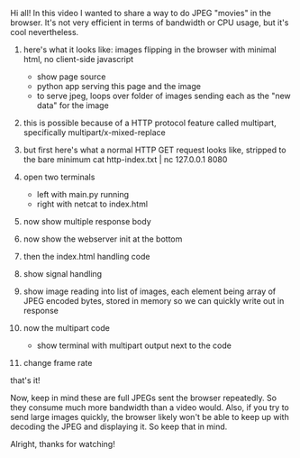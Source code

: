 Hi all! In this video I wanted to share a way to do JPEG "movies" in the browser. It's not very efficient in terms of bandwidth or CPU usage, but it's cool nevertheless.

1. here's what it looks like: images flipping in the browser with minimal html, no client-side javascript
    - show page source
    - python app serving this page and the image
    - to serve jpeg, loops over folder of images sending each as the "new data" for the image
2. this is possible because of a HTTP protocol feature called multipart, specifically multipart/x-mixed-replace

3. but first here's what a normal HTTP GET request looks like, stripped to the bare minimum
    cat http-index.txt | nc 127.0.0.1 8080
4. open two terminals
    - left with main.py running
    - right with netcat to index.html

5. now show multiple response body

6. now show the webserver init at the bottom
7. then the index.html handling code

8. show signal handling

9. show image reading into list of images, each element being array of JPEG encoded bytes,
    stored in memory so we can quickly write out in response

10. now the multipart code
    - show terminal with multipart output next to the code

11. change frame rate

that's it!

Now, keep in mind these are full JPEGs sent the browser repeatedly. So they consume much more bandwidth than a video would. Also, if you try to send large images quickly, the browser likely won't be able to keep up with decoding the JPEG and displaying it. So keep that in mind.

Alright, thanks for watching!
